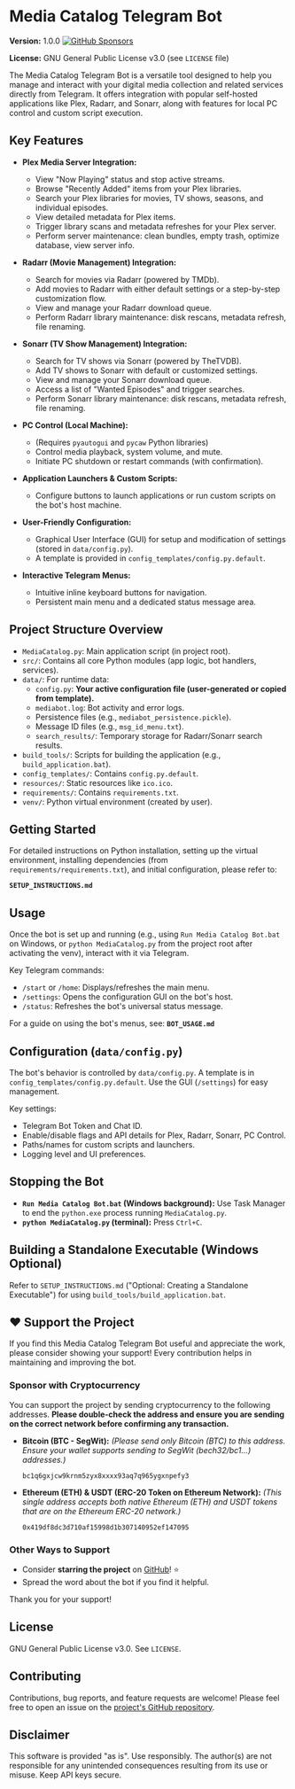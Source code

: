 # Media Catalog Telegram Bot

**Version:** 1.0.0
[![GitHub Sponsors](https://img.shields.io/github/sponsors/hryarih32?style=social&label=Sponsor%20Project)](https://github.com/hryarih32/MediaCatalogBot#️-support-the-project)
<!-- You can add other badges here: license, build status (later), etc. -->

**License:** GNU General Public License v3.0 (see `LICENSE` file)

The Media Catalog Telegram Bot is a versatile tool designed to help you manage and interact with your digital media collection and related services directly from Telegram. It offers integration with popular self-hosted applications like Plex, Radarr, and Sonarr, along with features for local PC control and custom script execution.

## Key Features

*   **Plex Media Server Integration:**
    *   View "Now Playing" status and stop active streams.
    *   Browse "Recently Added" items from your Plex libraries.
    *   Search your Plex libraries for movies, TV shows, seasons, and individual episodes.
    *   View detailed metadata for Plex items.
    *   Trigger library scans and metadata refreshes for your Plex server.
    *   Perform server maintenance: clean bundles, empty trash, optimize database, view server info.

*   **Radarr (Movie Management) Integration:**
    *   Search for movies via Radarr (powered by TMDb).
    *   Add movies to Radarr with either default settings or a step-by-step customization flow.
    *   View and manage your Radarr download queue.
    *   Perform Radarr library maintenance: disk rescans, metadata refresh, file renaming.

*   **Sonarr (TV Show Management) Integration:**
    *   Search for TV shows via Sonarr (powered by TheTVDB).
    *   Add TV shows to Sonarr with default or customized settings.
    *   View and manage your Sonarr download queue.
    *   Access a list of "Wanted Episodes" and trigger searches.
    *   Perform Sonarr library maintenance: disk rescans, metadata refresh, file renaming.

*   **PC Control (Local Machine):**
    *   (Requires `pyautogui` and `pycaw` Python libraries)
    *   Control media playback, system volume, and mute.
    *   Initiate PC shutdown or restart commands (with confirmation).

*   **Application Launchers & Custom Scripts:**
    *   Configure buttons to launch applications or run custom scripts on the bot's host machine.

*   **User-Friendly Configuration:**
    *   Graphical User Interface (GUI) for setup and modification of settings (stored in `data/config.py`).
    *   A template is provided in `config_templates/config.py.default`.

*   **Interactive Telegram Menus:**
    *   Intuitive inline keyboard buttons for navigation.
    *   Persistent main menu and a dedicated status message area.

## Project Structure Overview

*   `MediaCatalog.py`: Main application script (in project root).
*   `src/`: Contains all core Python modules (app logic, bot handlers, services).
*   `data/`: For runtime data:
    *   `config.py`: **Your active configuration file (user-generated or copied from template).**
    *   `mediabot.log`: Bot activity and error logs.
    *   Persistence files (e.g., `mediabot_persistence.pickle`).
    *   Message ID files (e.g., `msg_id_menu.txt`).
    *   `search_results/`: Temporary storage for Radarr/Sonarr search results.
*   `build_tools/`: Scripts for building the application (e.g., `build_application.bat`).
*   `config_templates/`: Contains `config.py.default`.
*   `resources/`: Static resources like `ico.ico`.
*   `requirements/`: Contains `requirements.txt`.
*   `venv/`: Python virtual environment (created by user).

## Getting Started

For detailed instructions on Python installation, setting up the virtual environment, installing dependencies (from `requirements/requirements.txt`), and initial configuration, please refer to:

**`SETUP_INSTRUCTIONS.md`**

## Usage

Once the bot is set up and running (e.g., using `Run Media Catalog Bot.bat` on Windows, or `python MediaCatalog.py` from the project root after activating the venv), interact with it via Telegram.

Key Telegram commands:
*   `/start` or `/home`: Displays/refreshes the main menu.
*   `/settings`: Opens the configuration GUI on the bot's host.
*   `/status`: Refreshes the bot's universal status message.

For a guide on using the bot's menus, see:
**`BOT_USAGE.md`**

## Configuration (`data/config.py`)

The bot's behavior is controlled by `data/config.py`. A template is in `config_templates/config.py.default`. Use the GUI (`/settings`) for easy management.

Key settings:
*   Telegram Bot Token and Chat ID.
*   Enable/disable flags and API details for Plex, Radarr, Sonarr, PC Control.
*   Paths/names for custom scripts and launchers.
*   Logging level and UI preferences.

## Stopping the Bot

*   **`Run Media Catalog Bot.bat` (Windows background):** Use Task Manager to end the `python.exe` process running `MediaCatalog.py`.
*   **`python MediaCatalog.py` (terminal):** Press `Ctrl+C`.

## Building a Standalone Executable (Windows Optional)

Refer to `SETUP_INSTRUCTIONS.md` ("Optional: Creating a Standalone Executable") for using `build_tools/build_application.bat`.

## ❤️ Support the Project

If you find this Media Catalog Telegram Bot useful and appreciate the work, please consider showing your support! Every contribution helps in maintaining and improving the bot.

### Sponsor with Cryptocurrency

You can support the project by sending cryptocurrency to the following addresses. **Please double-check the address and ensure you are sending on the correct network before confirming any transaction.**

*   **Bitcoin (BTC - SegWit):**
    *(Please send only Bitcoin (BTC) to this address. Ensure your wallet supports sending to SegWit (bech32/bc1...) addresses.)*
    ```
    bc1q6gxjcw9krnm5zyx8xxxx93aq7q965ygxnpefy3
    ```

*   **Ethereum (ETH) & USDT (ERC-20 Token on Ethereum Network):**
    *(This single address accepts both native Ethereum (ETH) and USDT tokens that are on the Ethereum ERC-20 network.)*
    ```
    0x419df8dc3d710af15998d1b307140952ef147095
    ```

### Other Ways to Support
*   Consider **starring the project** on [GitHub](https://github.com/hryarih32/MediaCatalogBot)! ⭐
*   Spread the word about the bot if you find it helpful.

Thank you for your support!

## License

GNU General Public License v3.0. See `LICENSE`.

## Contributing

Contributions, bug reports, and feature requests are welcome! Please feel free to open an issue on the [project's GitHub repository](https://github.com/hryarih32/MediaCatalogBot/issues).

## Disclaimer

This software is provided "as is". Use responsibly. The author(s) are not responsible for any unintended consequences resulting from its use or misuse. Keep API keys secure.